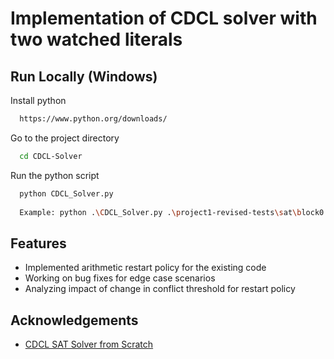 
# Implementation of CDCL solver with two watched literals




## Run Locally (Windows)


Install python

```bash
  https://www.python.org/downloads/
```

Go to the project directory

```bash
  cd CDCL-Solver
```

Run the python script

```bash
  python CDCL_Solver.py 
  
  Example: python .\CDCL_Solver.py .\project1-revised-tests\sat\block0.cnf
```


## Features

- Implemented arithmetic restart policy for the existing code
- Working on bug fixes for edge case scenarios
- Analyzing impact of change in conflict threshold for restart policy


## Acknowledgements

 - [CDCL SAT Solver from Scratch](https://kienyew.github.io/CDCL-SAT-Solver-from-Scratch/CDCL-SAT-Solver-from-Scratch.html)


